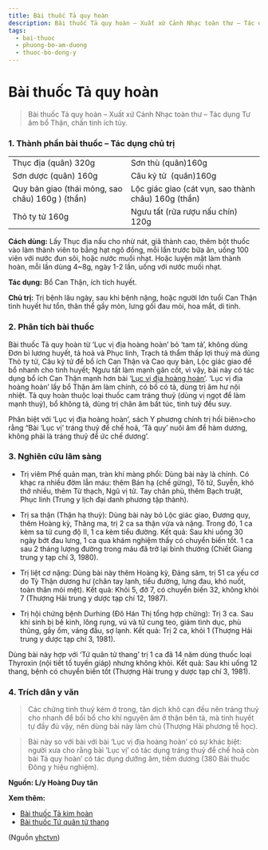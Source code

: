 ```yaml
---
title: Bài thuốc Tả quy hoàn
description: Bài thuốc Tả quy hoàn – Xuất xứ Cảnh Nhạc toàn thư – Tác dụng Tư âm bổ Thận, chấn tinh ích tủy.
tags:
  - bai-thuoc
  - phuong-bo-am-duong
  - thuoc-bo-dong-y
---
```


# Bài thuốc Tả quy hoàn 

> Bài thuốc Tả quy hoàn – Xuất xứ Cảnh Nhạc toàn thư – Tác dụng Tư âm bổ Thận, chấn tinh ích tủy.

### 1. Thành phần bài thuốc – Tác dụng chủ trị

|  |  |
| --- | --- |
| Thục địa (quân) 320g | Sơn thù (quân)160g |
| Sơn dược (quân) 160g | Câu kỷ tử  (quân)160g |
| Quy bản giao (thái mỏng, sao châu) 160g ) (thần) | Lộc giác giao (cát vụn, sao thành châu) 160g (thần) |
| Thỏ ty tử 160g | Ngưu tất (rửa rượu nấu chín) 120g  |

**Cách dùng:** Lấy Thục địa nấu cho nhừ nát, giã thành cao, thêm bột thuốc vào làm thành viên to bằng hạt ngô đồng, mỗi lần trước bữa ăn, uống 100 viên với nước đun sôi, hoặc nước muối nhạt. Hoặc luyện mật làm thành hoàn, mỗi lần dùng 4~8g, ngày 1-2 lần, uống với nước muối nhạt.

**Tác dụng:** Bổ Can Thận, ích tích huyết. 

**Chủ trị:** Trị bệnh lâu ngày, sau khi bệnh nặng, hoặc người lớn tuổi Can Thận tinh huyết hư tổn, thân thể gầy mòn, lưng gối đau mỏi, hoa mắt, di tinh.

### 2. Phân tích bài thuốc

Bài thuốc Tả quy hoàn từ ‘Lục vị địa hoàng hoàn’ bỏ ‘tam tả’, không dùng Đơn bì lương huyết, tả hoả và Phục linh, Trạch tả thẩm thấp lợi thuỷ mà dùng Thỏ ty tử, Câu kỷ tử để bổ ích Can Thận và Cao quy bản, Lộc giác giao để bổ nhanh cho tinh huyết; Ngưu tất làm mạnh gân cốt, vì vậy, bài này có tác dụng bổ ích Can Thận mạnh hơn bài ‘[Lục vị địa hoàng hoàn’](/yhctvn/bai-thuoc-luc-vi-dia-hoang-hoan). ‘Lục vị địa hoàng hoàn’ lấy bổ Thận âm làm chính, có bố có tả, dùng trị âm hư nội nhiệt. Tả quy hoàn thuộc loại thuốc cam tráng thuỷ (dùng vị ngọt để làm mạnh thuỷ), bổ không tả, dùng trị chân âm bất túc, tinh tuỷ đều suy. 

Phân biệt với ‘Lục vị địa hoàng hoàn’, sách Y phương chính trị hối biên>cho rằng “Bài ‘Lục vị’ tráng thuỷ để chế hoả, ‘Tả quy’ nuôi âm để hàm dương, không phải là tráng thuỷ để ức chế dương’.

### 3. Nghiên cứu lâm sàng

+ Trị viêm Phế quản mạn, tràn khí màng phổi: Dùng bài này là chính. Có khạc ra nhiều đờm lẫn máu: thêm Bán hạ (chế gừng), Tô tử, Suyễn, khó thở nhiều, thêm Từ thạch, Ngũ vị tử. Tay chân phù, thêm Bạch truật, Phục linh (Trung y lịch đại danh phương tập thành).

+ Trị sa thận (Thận hạ thuỳ): Dùng bài này bỏ Lộc giác giao, Đương quy, thêm Hoàng kỳ, Thăng ma, trị 2 ca sa thận vừa và nặng. Trong đó, 1 ca kèm sa tử cung độ II, 1 ca kèm tiểu đường. Kết quả: Sau khi uống 30 ngày bớt đau lưng, 1 ca qua khám nghiệm thấy có chuyển biến tốt. 1 ca sau 2 tháng lượng đường trong máu đã trở lại bình thường (Chiết Giang trung y tạp chí 3, 1980).

+ Trị liệt cơ nặng: Dùng bài này thêm Hoàng kỳ, Đảng sâm, trị 51 ca yếu cơ do Tỳ Thận dương hư (chân tay lạnh, tiểu đường, lưng đau, khó nuốt, toàn thân mỏi mệt). Kết quả: Khỏi 5, đỡ 7, có chuyển biến 32, không khỏi 7 (Thượng Hải trung y dược tạp chí 12, 1987).

+ Trị hội chứng bệnh Durhing (Đô Hán Thị tổng hợp chửng): Trị 3 ca. Sau khi sinh bị bế kinh, lông rụng, vú và tử cung teo, giảm tình dục, phù thũng, gầy ốm, váng đầu, sợ lạnh. Kết quả: Trị 2 ca, khỏi 1 (Thượng Hải trung y dược tạp chí 3, 1981).

Dùng bài này hợp với ‘Tứ quân tử thang’ trị 1 ca đã 14 năm dùng thuốc loại Thyroxin (nội tiết tố tuyến giáp) nhưng không khỏi. Kết quả: Sau khi uống 12 thang, bệnh có chuyển biến tốt (Thượng Hải trung y dược tạp chí 3, 1981).

### 4. Trích dân y văn

> Các chứng tinh thuỷ kém ở trong, tân dịch khô cạn đều nên tráng thuỷ cho nhanh để bồi bổ cho khí nguyên âm ở thận bên tả, mà tinh huyết tự đầy đủ vậy, nên dùng bài này làm chủ (Thượng Hải phương tễ học).

> Bài này so với bài với bài ‘Lục vị địa hoàng hoàn’ có sự khác biệt: người xưa cho rằng bài ‘Lục vị’ có tác dụng tráng thuỷ để chế hoả còn bài Tả quy hoàn’ có tác dụng dưỡng âm, tiềm dương (380 Bài thuốc Đông y hiệu nghiệm).

**Nguồn: L/y Hoàng Duy tân**

**Xem thêm:**

* [Bài thuốc Tả kim hoàn](/yhctvn/bai-thuoc-ta-kim-hoan)
* [Bài thuốc Tứ quân tử thang](/yhctvn/bai-thuoc-tu-quan-tu-thang)

(Nguồn <a href="https://yhctvn.com/bai-thuoc-ta-quy-hoan/" target="_blank">yhctvn</a>)
